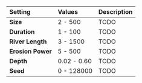 | Setting           | Values      | Description |
| :---------------- | :---------- | :---------- |
| **Size**          | 2 - 500     | TODO        |
| **Duration**      | 1 - 100     | TODO        |
| **River Length**  | 3 - 1500    | TODO        |
| **Erosion Power** | 5 - 500     | TODO        |
| **Depth**         | 0.02 - 0.60 | TODO        |
| **Seed**          | 0 - 128000  | TODO        |







